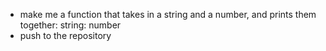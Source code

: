  - make me a function that takes in a string and a number, and prints them together: string: number
 - push to the repository